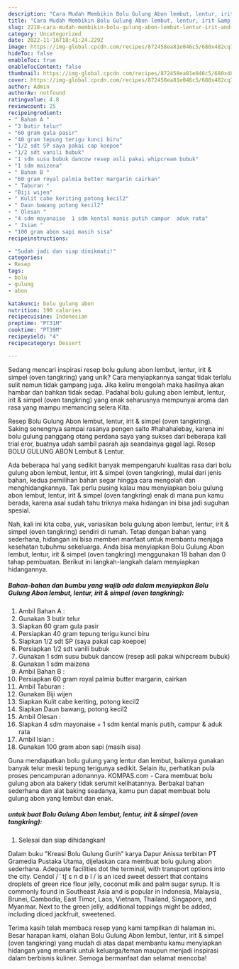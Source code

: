 ```yaml
---
description: "Cara Mudah Membikin Bolu Gulung Abon lembut, lentur, irit &amp;amp; simpel (oven tangkring) yang Lezat Sekali"
title: "Cara Mudah Membikin Bolu Gulung Abon lembut, lentur, irit &amp;amp; simpel (oven tangkring) yang Lezat Sekali"
slug: 2218-cara-mudah-membikin-bolu-gulung-abon-lembut-lentur-irit-and-amp-simpel-oven-tangkring-yang-lezat-sekali
category: Uncategorized
date: 2022-11-16T18:41:24.229Z
image: https://img-global.cpcdn.com/recipes/872458ea81e046c5/680x482cq70/bolu-gulung-abon-lembut-lentur-irit-simpel-oven-tangkring-foto-resep-utama.jpg
hideToc: false
enableToc: true
enableTocContent: false
thumbnail: https://img-global.cpcdn.com/recipes/872458ea81e046c5/680x482cq70/bolu-gulung-abon-lembut-lentur-irit-simpel-oven-tangkring-foto-resep-utama.jpg
cover: https://img-global.cpcdn.com/recipes/872458ea81e046c5/680x482cq70/bolu-gulung-abon-lembut-lentur-irit-simpel-oven-tangkring-foto-resep-utama.jpg
author: Admin
authorAv: notfound
ratingvalue: 4.8
reviewcount: 25
recipeingredient:
- " Bahan A "
- "3 butir telur"
- "60 gram gula pasir"
- "40 gram tepung terigu kunci biru"
- "1/2 sdt SP saya pakai cap koepoe"
- "1/2 sdt vanili bubuk"
- "1 sdm susu bubuk dancow resep asli pakai whipcream bubuk"
- "1 sdm maizena"
- " Bahan B "
- "60 gram royal palmia butter margarin cairkan"
- " Taburan "
- "Biji wijen"
- " Kulit cabe keriting potong kecil2"
- " Daun bawang potong kecil2"
- " Olesan "
- "4 sdm mayonaise  1 sdm kental manis putih campur  aduk rata"
- " Isian "
- "100 gram abon sapi masih sisa"
recipeinstructions:

- "Sudah jadi dan siap dinikmati!"
categories:
- Resep
tags:
- bolu
- gulung
- abon

katakunci: bolu gulung abon 
nutrition: 190 calories
recipecuisine: Indonesian
preptime: "PT31M"
cooktime: "PT39M"
recipeyield: "4"
recipecategory: Dessert

---
```





Sedang mencari inspirasi resep bolu gulung abon lembut, lentur, irit &amp; simpel (oven tangkring) yang unik? Cara menyiapkannya sangat tidak terlalu sulit namun tidak gampang juga. Jika keliru mengolah maka hasilnya akan hambar dan bahkan tidak sedap. Padahal bolu gulung abon lembut, lentur, irit &amp; simpel (oven tangkring) yang enak seharusnya mempunyai aroma dan rasa yang mampu memancing selera Kita.





Resep Bolu Gulung Abon lembut, lentur, irit &amp; simpel (oven tangkring). Saking senengnya sampai rasanya pengen salto #hahahalebay, karena ini bolu gulung panggang otang perdana saya yang sukses dari beberapa kali trial eror, buatnya udah sambil pasrah aja seandainya gagal lagi. Resep BOLU GULUNG ABON Lembut &amp; Lentur.

Ada beberapa hal yang sedikit banyak mempengaruhi kualitas rasa dari bolu gulung abon lembut, lentur, irit &amp; simpel (oven tangkring), mulai dari jenis bahan, kedua pemilihan bahan segar hingga cara mengolah dan menghidangkannya. Tak perlu pusing kalau mau menyiapkan bolu gulung abon lembut, lentur, irit &amp; simpel (oven tangkring) enak di mana pun kamu berada, karena asal sudah tahu triknya maka hidangan ini bisa jadi suguhan spesial.






Nah, kali ini kita coba, yuk, variasikan bolu gulung abon lembut, lentur, irit &amp; simpel (oven tangkring) sendiri di rumah. Tetap dengan bahan yang sederhana, hidangan ini bisa memberi manfaat untuk membantu menjaga kesehatan tubuhmu sekeluarga. Anda bisa menyiapkan Bolu Gulung Abon lembut, lentur, irit &amp; simpel (oven tangkring) menggunakan 18 bahan dan 0 tahap pembuatan. Berikut ini langkah-langkah dalam menyiapkan hidangannya.

<!--inarticleads1-->

##### Bahan-bahan dan bumbu yang wajib ada dalam menyiapkan Bolu Gulung Abon lembut, lentur, irit &amp; simpel (oven tangkring):

1. Ambil  Bahan A :
1. Gunakan 3 butir telur
1. Siapkan 60 gram gula pasir
1. Persiapkan 40 gram tepung terigu kunci biru
1. Siapkan 1/2 sdt SP (saya pakai cap koepoe)
1. Persiapkan 1/2 sdt vanili bubuk
1. Gunakan 1 sdm susu bubuk dancow (resep asli pakai whipcream bubuk)
1. Gunakan 1 sdm maizena
1. Ambil  Bahan B :
1. Persiapkan 60 gram royal palmia butter margarin, cairkan
1. Ambil  Taburan :
1. Gunakan Biji wijen
1. Siapkan  Kulit cabe keriting, potong kecil2
1. Siapkan  Daun bawang, potong kecil2
1. Ambil  Olesan :
1. Siapkan 4 sdm mayonaise + 1 sdm kental manis putih, campur &amp; aduk rata
1. Ambil  Isian :
1. Gunakan 100 gram abon sapi (masih sisa)


Guna mendapatkan bolu gulung yang lentur dan lembut, baiknya gunakan banyak telur meski tepung terigunya sedikit. Selain itu, perhatikan pula proses pencampuran adonannya. KOMPAS.com - Cara membuat bolu gulung abon ala bakery tidak serumit kelihatannya. Berbakal bahan sederhana dan alat baking seadanya, kamu pun dapat membuat bolu gulung abon yang lembut dan enak. 

<!--inarticleads2-->

#####  untuk buat Bolu Gulung Abon lembut, lentur, irit &amp; simpel (oven tangkring):


1. Selesai dan siap dihidangkan!

Dalam buku &#34;Kreasi Bolu Gulung Gurih&#34; karya Dapur Anissa terbitan PT Gramedia Pustaka Utama, dijelaskan cara membuat bolu gulung abon sederhana. Adequate facilities dot the terminal, with transport options into the city. Cendol / ˈ tʃ ɛ n d ɒ l / is an iced sweet dessert that contains droplets of green rice flour jelly, coconut milk and palm sugar syrup. It is commonly found in Southeast Asia and is popular in Indonesia, Malaysia, Brunei, Cambodia, East Timor, Laos, Vietnam, Thailand, Singapore, and Myanmar. Next to the green jelly, additional toppings might be added, including diced jackfruit, sweetened. 

Terima kasih telah membaca resep yang kami tampilkan di halaman ini. Besar harapan kami, olahan Bolu Gulung Abon lembut, lentur, irit &amp; simpel (oven tangkring) yang mudah di atas dapat membantu kamu menyiapkan hidangan yang menarik untuk keluarga/teman maupun menjadi inspirasi dalam berbisnis kuliner. Semoga bermanfaat dan selamat mencoba!
